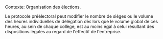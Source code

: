 Contexte: Organisation des élections.

Le protocole préélectoral peut modifier le nombre de sièges ou le volume des heures individuelles de délégation dès lors que le volume global de ces heures, au sein de chaque collège, est au moins égal à celui résultant des dispositions légales au regard de l'effectif de l'entreprise.